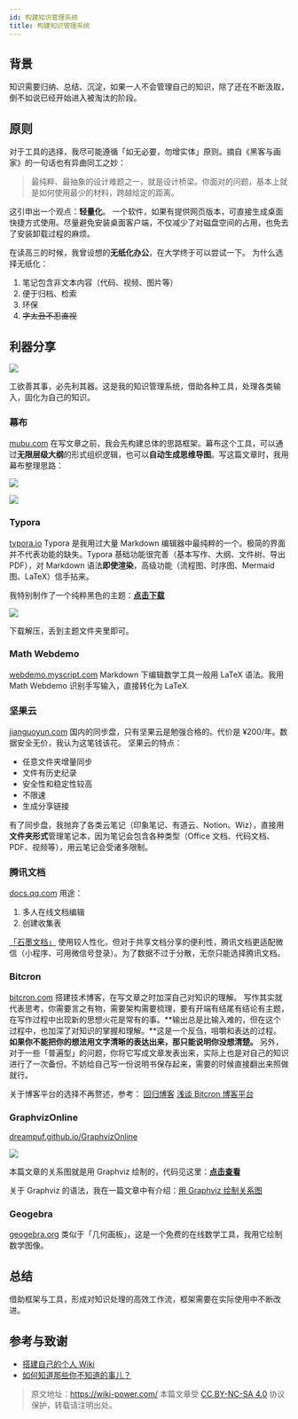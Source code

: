 ```yaml
---
id: 构建知识管理系统
title: 构建知识管理系统
---
```


## 背景

知识需要归纳、总结、沉淀，如果一人不会管理自己的知识，除了还在不断汲取，倒不如说已经开始进入被淘汰的阶段。

## 原则

对于工具的选择，我尽可能遵循「如无必要，勿增实体」原则。摘自《黑客与画家》的一句话也有异曲同工之妙：

> 最纯粹、最抽象的设计难题之一，就是设计桥梁。你面对的问题，基本上就是如何使用最少的材料，跨越给定的距离。

这引申出一个观点：**轻量化**。 一个软件，如果有提供网页版本，可直接生成桌面快捷方式使用。尽量避免安装桌面客户端，不仅减少了对磁盘空间的占用，也免去了安装卸载过程的麻烦。

在读高三的时候，我曾设想的**无纸化办公**，在大学终于可以尝试一下。 为什么选择无纸化：

1. 笔记包含非文本内容（代码、视频、图片等）
2. 便于归档、检索
3. 环保
4. ~~字太丑不忍直视~~

## 利器分享

![](https://wiki-media-1253965369.cos.ap-guangzhou.myqcloud.com/img/%E7%9F%A5%E8%AF%86%E7%AE%A1%E7%90%86%E7%B3%BB%E7%BB%9F.png)

工欲善其事，必先利其器。这是我的知识管理系统，借助各种工具，处理各类输入，固化为自己的知识。

### 幕布

[mubu.com](https://mubu.com/inv/24796) 在写文章之前，我会先构建总体的思路框架。幕布这个工具，可以通过**无限层级大纲**的形式组织逻辑，也可以**自动生成思维导图**。写这篇文章时，我用幕布整理思路：

![](https://wiki-media-1253965369.cos.ap-guangzhou.myqcloud.com/img/%E5%B9%95%E5%B8%83.png)

![](https://wiki-media-1253965369.cos.ap-guangzhou.myqcloud.com/img/%E6%80%9D%E7%BB%B4%E5%AF%BC%E5%9B%BE.png)

### Typora

[typora.io](https://typora.io/) Typora 是我用过大量 Markdown 编辑器中最纯粹的一个。极简的界面并不代表功能的缺失。Typora 基础功能很完善（基本写作、大纲、文件树、导出 PDF），对 Markdown 语法**即使渲染**，高级功能（流程图、时序图、Mermaid 图、LaTeX）信手拈来。

我特别制作了一个纯粹黑色的主题：[**点击下载**](https://github.com/linyuxuanlin/File-host/blob/main/software-development/pure-black.rar)

![](https://wiki-media-1253965369.cos.ap-guangzhou.myqcloud.com/img/Typora%20%E9%BB%91%E8%89%B2%E4%B8%BB%E9%A2%98.png)

下载解压，丢到主题文件夹里即可。

### Math Webdemo

[webdemo.myscript.com](https://webdemo.myscript.com/views/math/index.html#) Markdown 下编辑数学工具一般用 LaTeX 语法。我用 Math Webdemo 识别手写输入，直接转化为 LaTeX.

### 坚果云

[jianguoyun.com](https://www.jianguoyun.com) 国内的同步盘，只有坚果云是勉强合格的。代价是 ¥200/年。数据安全无价，我认为这笔钱该花。 坚果云的特点：

- 任意文件夹增量同步
- 文件有历史纪录
- 安全性和稳定性较高
- 不限速
- 生成分享链接

有了同步盘，我抛弃了各类云笔记（印象笔记、有道云、Notion、Wiz），直接用**文件夹形式**管理笔记本，因为笔记会包含各种类型（Office 文档、代码文档、PDF、视频等），用云笔记会受诸多限制。

### 腾讯文档

[docs.qq.com](https://docs.qq.com/desktop) 用途：

1. 多人在线文档编辑
2. 创建收集表

[「石墨文档」](https://shimo.im/desktop) 使用较人性化，但对于共享文档分享的便利性，腾讯文档更适配微信（小程序、可用微信号登录）。为了数据不过于分散，无奈只能选择腾讯文档。

### Bitcron

[bitcron.com](https://bitcron.com/) 搭建技术博客，在写文章之时加深自己对知识的理解。 写作其实就代表思考，你需要言之有物，需要架构需要梳理，要有开端有结尾有结论有主题，在写作过程中出现新的思想火花是常有的事。**输出总是比输入难的，但在这个过程中，也加深了对知识的掌握和理解。**这是一个反刍，咀嚼和表达的过程。**如果你不能把你的想法用文字清晰的表达出来，那只能说明你没想清楚。** 另外，对于一些「普遍型」的问题，你将它写成文章发表出来，实际上也是对自己的知识进行了一次备份。不妨给自己写一份说明书保存起来，需要的时候直接翻出来照做就行。

关于博客平台的选择不再赘述，参考： [回归博客](https://yxrct.com/markdown/hui-gui-bo-ke) [浅谈 Bitcron 博客平台](https://yxrct.com/markdown/qian-tan-bitcron-bo-ke-ping-tai)

### GraphvizOnline

[dreampuf.github.io/GraphvizOnline](http://dreampuf.github.io/GraphvizOnline/#digraph%20graph_name%20%7B%20%0D%0A%20%20A-%3EB%5Blabel%3D%22%E5%85%B3%E7%B3%BB%22%5D%20%0D%0A%7D)

![](https://wiki-media-1253965369.cos.ap-guangzhou.myqcloud.com/img/%E5%85%B3%E7%B3%BB%E5%9B%BE%E7%BB%98%E5%88%B6.png)

本篇文章的关系图就是用 Graphviz 绘制的，代码见这里：[**点击查看**](https://dreampuf.github.io/GraphvizOnline/#digraph%20%E7%9F%A5%E8%AF%86%E7%AE%A1%E7%90%86%E7%B3%BB%E7%BB%9F%20%7B%20%0A%20%20%E6%95%B0%E5%AD%A6%E5%9B%BE%E5%83%8F%20-%3E%20%E5%9B%BE%E5%83%8F%E3%80%81%E6%96%87%E4%BB%B6%5Blabel%3D%22GeoGebra%22%5D%0A%20%20%E6%96%87%E7%AB%A0%E9%85%8D%E5%9B%BE%20-%3E%20%E5%9B%BE%E5%83%8F%E3%80%81%E6%96%87%E4%BB%B6%0A%20%20%E5%85%B3%E7%B3%BB%E5%9B%BE%20-%3E%20%E5%9B%BE%E5%83%8F%E3%80%81%E6%96%87%E4%BB%B6%5Blabel%3D%22Graphviz%22%5D%0A%20%20%E5%9B%BE%E5%83%8F%E3%80%81%E6%96%87%E4%BB%B6%20%20-%3E%20%20%E8%85%BE%E8%AE%AF%E4%BA%91%E5%AF%B9%E8%B1%A1%E5%82%A8%E5%AD%98%5Blabel%3D%22PicGo%22%5D%0A%20%20%E8%85%BE%E8%AE%AF%E4%BA%91%E5%AF%B9%E8%B1%A1%E5%82%A8%E5%AD%98%20%20-%3E%20%20Markdown%E6%96%87%E6%9C%AC%5Blabel%3D%22%E9%93%BE%E6%8E%A5%E5%BC%95%E7%94%A8%22%5D%0A%0A%20%20%E6%96%87%E5%AD%97%E3%80%81%E8%A1%A8%E6%A0%BC%E3%80%81%E5%88%97%E8%A1%A8%E3%80%81%E6%B5%81%E7%A8%8B%E5%9B%BE%E3%80%81%E5%BE%85%E5%8A%9E%E3%80%81%E4%BB%A3%E7%A0%81%E6%AE%B5%20-%3E%20Markdown%E6%96%87%E6%9C%AC%5Blabel%3D%22Markdown%20%E8%AF%AD%E6%B3%95%22%5D%0A%20%20%E6%95%B0%E5%AD%A6%E5%85%AC%E5%BC%8F%20-%3E%20MathWebdemo%5Blabel%3D%22%E6%89%8B%E5%86%99%E8%BE%93%E5%85%A5%22%5D%0A%20%20MathWebdemo%20-%3E%20Markdown%E6%96%87%E6%9C%AC%5Blabel%3D%22LaTeX%20%E8%AF%AD%E6%B3%95%22%5D%0A%20%20%0A%20%20Markdown%E6%96%87%E6%9C%AC%20-%3E%20%E6%88%90%E5%9E%8B%E7%9F%A5%E8%AF%86%5Blabel%3D%22Typora%22%5D%0A%20%20Markdown%E6%96%87%E6%9C%AC%20-%3E%20%E8%AF%BE%E5%A0%82%E7%AC%94%E8%AE%B0%5Blabel%3D%22Typora%22%5D%0A%20%20Markdown%E6%96%87%E6%9C%AC%20-%3E%20%E6%80%9D%E7%BB%B4%E5%AF%BC%E5%9B%BE%5Blabel%3D%22%E5%B9%95%E5%B8%83%22%5D%0A%20%20Markdown%E6%96%87%E6%9C%AC%20-%3E%20slide%5Blabel%3D%22%EF%BC%9F%22%5D%0A%20%20%E8%AF%BE%E5%A0%82%E7%AC%94%E8%AE%B0%20-%3E%20%E7%AC%94%E8%AE%B0%E6%9C%AC%0A%0A%20%20Bitcron%20-%3E%20%E5%8D%9A%E5%AE%A2%0A%20%20Bitcron%20-%3E%20%E8%B5%84%E6%BA%90%E7%AB%99%0A%0A%20%20PDF%E3%80%81%E5%9B%BE%E5%83%8F%E3%80%81Office%E6%96%87%E4%BB%B6%E3%80%81%E4%BB%A3%E7%A0%81%E7%AD%89%20-%3E%20%E7%AC%94%E8%AE%B0%E6%9C%AC%0A%20%20%E6%94%B6%E4%BD%9C%E4%B8%9A%20-%3E%20%E7%99%BE%E5%BA%A6%E7%BD%91%E7%9B%98%5Blabel%3D%22xzc.cn%22%5D%0A%20%20%E7%99%BE%E5%BA%A6%E7%BD%91%E7%9B%98%20-%3E%20%E7%AC%94%E8%AE%B0%E6%9C%AC%5Blabel%3D%22%E4%B8%8B%E8%BD%BD%E5%AF%BC%E5%87%BA%22%5D%0A%20%20%E7%AC%94%E8%AE%B0%E6%9C%AC%20-%3E%20%E5%85%B6%E4%BB%96%E8%AE%BE%E5%A4%87%5Blabel%3D%22%E5%9D%9A%E6%9E%9C%E4%BA%91%22%5D%0A%0A%20%20%E5%85%B1%E4%BA%AB%E6%96%87%E6%A1%A3%E3%80%81%E6%95%B0%E6%8D%AE%E9%87%87%E9%9B%86%20-%3E%20%E8%85%BE%E8%AE%AF%E6%96%87%E6%A1%A3%0A%20%20%E8%85%BE%E8%AE%AF%E6%96%87%E6%A1%A3%20-%3E%20%E7%AC%94%E8%AE%B0%E6%9C%AC%5Blabel%3D%22%E4%B8%8B%E8%BD%BD%E5%AF%BC%E5%87%BA%22%5D%0A%0A%20%20%E7%8B%AC%E7%AB%8B%E5%8D%9A%E5%AE%A2%E6%9B%B4%E6%96%B0%20-%3E%20Inoreader%5Blabel%3D%22RSS%E6%8E%A8%E9%80%81%22%5D%0A%20%20Inoreader%20-%3E%20Kindle%E9%98%85%E8%AF%BB%5Blabel%3D%22Reabble%22%5D%0A%20%20Kindle%E9%98%85%E8%AF%BB%20-%3E%20%E4%B9%A6%E6%91%98%5Blabel%3D%22%E5%AF%BC%E5%87%BA%22%5D%0A%20%20%E4%B9%A6%E6%91%98%20-%3E%20Bitcron%5Blabel%3D%22Typora%26Dropbox%22%5D%0A%20%20%E6%88%90%E5%9E%8B%E7%9F%A5%E8%AF%86%20-%3E%20Bitcron%5Blabel%3D%22Dropbox%20%E5%90%8C%E6%AD%A5%22%5D%0A%0A%0A%20%20%E6%96%87%E4%BB%B6%E5%88%86%E4%BA%AB%20-%3E%20%E8%B5%84%E6%BA%90%E7%AB%99%5Blabel%3D%22%E5%9D%9A%E6%9E%9C%E4%BA%91%22%5D%0A%0A%7D)

关于 Graphviz 的语法，我在一篇文章中有介绍：[用 Graphviz 绘制关系图](https://yxrct.com/markdown/yong-graphviz-hui-zhi-guan-xi-tu)

### Geogebra

[geogebra.org](https://www.geogebra.org/) 类似于「几何画板」，这是一个免费的在线数学工具，我用它绘制数学图像。

## 总结

借助框架与工具，形成对知识处理的高效工作流，框架需要在实际使用中不断改进。

## 参考与致谢

- [搭建自己的个人 Wiki](https://features.bitcron.com/read/tools/wiki)
- [如何知道那些你不知道的事儿？](https://tanrky.me/post/20181112)



> 原文地址：<https://wiki-power.com/>
> 本篇文章受 [CC BY-NC-SA 4.0](https://creativecommons.org/licenses/by/4.0/deed.zh) 协议保护，转载请注明出处。

